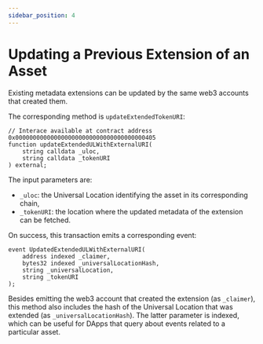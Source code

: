 ```yaml
---
sidebar_position: 4
---
```

# Updating a Previous Extension of an Asset

Existing metadata extensions can be updated by the same web3 accounts that created them.

The corresponding method is `updateExtendedTokenURI`:&#x20;

```solidity
// Interace available at contract address 0x0000000000000000000000000000000000000405
function updateExtendedULWithExternalURI(
    string calldata _uloc,
    string calldata _tokenURI
) external;
```

The input parameters are:

* `_uloc`: the Universal Location identifying the asset in its corresponding chain,
* `_tokenURI`: the location where the updated metadata of the extension can be fetched.

On success, this transaction emits a corresponding event:

```solidity
event UpdatedExtendedULWithExternalURI(
    address indexed _claimer,
    bytes32 indexed _universalLocationHash,
    string _universalLocation,
    string _tokenURI
);
```

Besides emitting the web3 account that created the extension (as `_claimer`), this method also includes the hash of the Universal Location that was extended (as `_universalLocationHash`). The latter parameter is indexed, which can be useful for DApps that query about events related to a particular asset.
